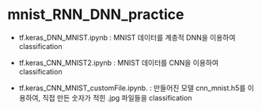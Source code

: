 # mnist_RNN_DNN_practice

- tf.keras_DNN_MNIST.ipynb : MNIST 데이터를 계층적 DNN을 이용하여 classification

- tf.keras_CNN_MNIST2.ipynb : MNIST 데이터를 CNN을 이용하여 classification

- tf.keras_CNN_MNIST_customFile.ipynb. : 만들어진 모델 cnn_mnist.h5를 이용하여, 직접 만든 숫자가 적힌 .jpg 파일들을 classification

